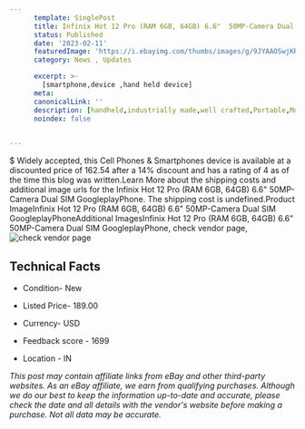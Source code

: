 ```yaml
---
      template: SinglePost
      title: Infinix Hot 12 Pro (RAM 6GB, 64GB) 6.6"  50MP-Camera Dual SIM GoogleplayPhone
      status: Published
      date: '2023-02-11'
      featuredImage: 'https://i.ebayimg.com/thumbs/images/g/9JYAAOSwjKRi6QQZ/s-l225.jpg'
      category: News , Updates

      excerpt: >-
        [smartphone,device ,hand held device]
      meta:
      canonicalLink: ''
      description: [handheld,industrially made,well crafted,Portable,Mobile,Compact,Convenient,Lightweight,Maneuverable,Man-portable,Miniature,Carriable,Hand-held,Light,Holdable,Transportable,Mobile device,Pocket-sized,On-the-go,Wireless,Cordless,Compact size,Convenient size, smartphone,device ,hand held device]
      noindex: false

        
---
```

$
    Widely accepted, this Cell Phones & Smartphones device is available at a discounted price of 162.54 after a 14% discount and has a rating of 4 as of the time this blog was written.Learn More about the shipping costs and additional image urls for the Infinix Hot 12 Pro (RAM 6GB, 64GB) 6.6"  50MP-Camera Dual SIM GoogleplayPhone. The shipping cost is undefined.Product ImageInfinix Hot 12 Pro (RAM 6GB, 64GB) 6.6"  50MP-Camera Dual SIM GoogleplayPhoneAdditional ImagesInfinix Hot 12 Pro (RAM 6GB, 64GB) 6.6"  50MP-Camera Dual SIM GoogleplayPhone, check vendor page, ![check vendor page](https://origin-galleryplus.ebayimg.com/ws/web/175370941867_2_0_1/225x225.jpg,https://origin-galleryplus.ebayimg.com/ws/web/175370941867_3_0_1/225x225.jpg,https://origin-galleryplus.ebayimg.com/ws/web/175370941867_4_0_1/225x225.jpg,https://origin-galleryplus.ebayimg.com/ws/web/175370941867_5_0_1/225x225.jpg,https://origin-galleryplus.ebayimg.com/ws/web/175370941867_6_0_1/225x225.jpg,https://origin-galleryplus.ebayimg.com/ws/web/175370941867_7_0_1/225x225.jpg,https://origin-galleryplus.ebayimg.com/ws/web/175370941867_8_0_1/225x225.jpg,https://origin-galleryplus.ebayimg.com/ws/web/175370941867_9_0_1/225x225.jpg,https://origin-galleryplus.ebayimg.com/ws/web/175370941867_10_0_1/225x225.jpg,https://origin-galleryplus.ebayimg.com/ws/web/175370941867_11_0_1/225x225.jpg)
    
    

 ## Technical Facts 



     
      

 - Condition- New 


      

 - Listed Price- 189.00 


      

 - Currency- USD 


      

 - Feedback score - 1699 


      

 - Location - IN 


      
      

 *_This post may contain affiliate links from eBay and other third-party websites. As an eBay affiliate, we earn from qualifying purchases. Although we do our best to keep the information up-to-date and accurate, please check the date and all details with the vendor's website before making a purchase. Not all data may be accurate._*



    
    
    
    
    
